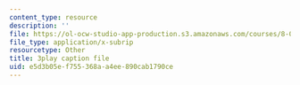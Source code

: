```yaml
---
content_type: resource
description: ''
file: https://ol-ocw-studio-app-production.s3.amazonaws.com/courses/8-01sc-classical-mechanics-fall-2016/e5d3b05ef755368aa4ee890cab1790ce_ol1COj0LACs.srt
file_type: application/x-subrip
resourcetype: Other
title: 3play caption file
uid: e5d3b05e-f755-368a-a4ee-890cab1790ce
---
```

